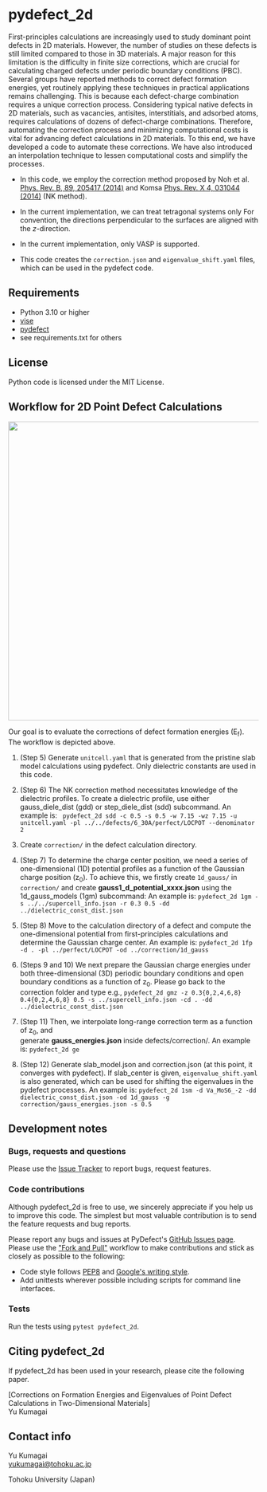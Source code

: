 pydefect_2d
===========

First-principles calculations are increasingly used to study dominant point defects in 2D materials.
However, the number of studies on these defects is still limited compared to those in 3D materials.
A major reason for this limitation is the difficulty in finite size corrections,
which are crucial for calculating charged defects under periodic boundary conditions (PBC).
Several groups have reported methods to correct defect formation energies,
yet routinely applying these techniques in practical applications remains challenging.
This is because each defect-charge combination requires a unique correction process.
Considering typical native defects in 2D materials, such as vacancies, antisites, interstitials,
and adsorbed atoms, requires calculations of dozens of defect-charge combinations.
Therefore, automating the correction process and minimizing computational costs is vital
for advancing defect calculations in 2D materials.
To this end, we have developed a code to automate these corrections.
We have also introduced an interpolation technique to lessen computational costs and simplify the processes.

* In this code, we employ the correction method proposed by Noh et al. 
[Phys. Rev. B, 89, 205417 (2014)](https://journals.aps.org/prb/abstract/10.1103/PhysRevB.89.205417)
and Komsa [Phys. Rev. X 4, 031044 (2014)](https://journals.aps.org/prx/abstract/10.1103/PhysRevX.4.031044) 
(NK method).

* In the current implementation, we can treat tetragonal systems only
For convention, the directions perpendicular to the surfaces are aligned with the $z$-direction.

* In the current implementation, only VASP is supported.

* This code creates the `correction.json` and `eigenvalue_shift.yaml` files, 
which can be used in the pydefect code.

Requirements
------------
- Python 3.10 or higher
- [vise](https://github.com/kumagai-group/vise)
- [pydefect](https://github.com/kumagai-group/pydefect)
- see requirements.txt for others

License
-----------------------
Python code is licensed under the MIT License.


Workflow for 2D Point Defect Calculations
-----------------------------------------
<img src="https://github.com/kumagai-group/pydefect_2d/assets/4986887/99bd7211-588b-4292-9453-906b457f2650" width="600" alt="">

Our goal is to evaluate the corrections of defect formation energies (E<sub>f</sub>).
The workflow is depicted above.

1. (Step 5) Generate `unitcell.yaml` that is generated from the pristine slab model calculations using pydefect. 
Only dielectric constants are used in this code.

2. (Step 6) The NK correction method necessitates knowledge of the dielectric profiles. 
To create a dielectric profile, use either gauss_diele_dist (gdd) or step_diele_dist (sdd) subcommand.
An example is:
``` pydefect_2d sdd -c 0.5 -s 0.5 -w 7.15 -wz 7.15 -u unitcell.yaml -pl ../../defects/6_30A/perfect/LOCPOT --denominator 2```

3. Create `correction/` in the defect calculation directory.

4. (Step 7) To determine the charge center position, we need a series of one-dimensional (1D) potential profiles
as a function of the Gaussian charge position (z<sub>0</sub>). To achieve this, we firstly create `1d_gauss/`
in `correction/` and create **gauss1_d_potential_xxxx.json** using the 1d_gauss_models (1gm) subcommand:
An example is:
   ```pydefect_2d 1gm -s ../../supercell_info.json -r 0.3 0.5 -dd ../dielectric_const_dist.json```

5. (Step 8)
Move to the calculation directory of a defect and 
compute the one-dimensional potential from first-principles calculations and determine the Gaussian charge center.
An example is:
   ```pydefect_2d 1fp -d . -pl ../perfect/LOCPOT -od ../correction/1d_gauss```

6. (Steps 9 and 10) 
We next prepare the Gaussian charge energies under both three-dimensional (3D) periodic boundary conditions 
and open boundary conditions as a function of z<sub>0</sub>.
Please go back to the correction folder and type e.g., 
   ```pydefect_2d gmz -z 0.3{0,2,4,6,8} 0.4{0,2,4,6,8} 0.5 -s ../supercell_info.json -cd . -dd ../dielectric_const_dist.json```

7. (Step 11)
Then, we interpolate long-range correction term as a function of z<sub>0</sub>, and  
generate **gauss_energies.json** inside defects/correction/.
An example is:
```pydefect_2d ge```

8. (Step 12) Generate slab_model.json and correction.json (at this point, it converges with pydefect).
If slab_center is given, `eigenvalue_shift.yaml` is also generated, which can be used for shifting the eigenvalues in the pydefect processes.
An example is:
```pydefect_2d 1sm -d Va_MoS6_-2 -dd dielectric_const_dist.json -od 1d_gauss -g correction/gauss_energies.json -s 0.5```

Development notes
-------------------
### Bugs, requests and questions
Please use the [Issue Tracker](https://github.com/kumagai-group/pydefect_2d/issues) to report bugs, request features.

### Code contributions
Although pydefect_2d is free to use, we sincerely appreciate if you help us to improve this code.
The simplest but most valuable contribution is to send the feature requests and bug reports.

Please report any bugs and issues at PyDefect's [GitHub Issues page](https://github.com/kumagai-group/pydefect_2d).
Please use the ["Fork and Pull"](https://guides.github.com/activities/forking/) workflow to make contributions and stick as closely as possible to the following:

- Code style follows [PEP8](http://www.python.org/dev/peps/pep-0008) and [Google's writing style](https://google.github.io/styleguide/pyguide.html).
- Add unittests wherever possible including scripts for command line interfaces.

### Tests
Run the tests using `pytest pydefect_2d`.

Citing pydefect_2d
---------------
If pydefect_2d has been used in your research, please cite the following paper.

[Corrections on Formation Energies and Eigenvalues of Point Defect Calculations in Two-Dimensional Materials]<br>
Yu Kumagai<br>


Contact info
--------------
Yu Kumagai<br>
yukumagai@tohoku.ac.jp<br>

Tohoku University (Japan)
